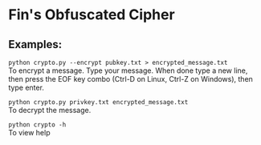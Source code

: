 # Fin's Obfuscated Cipher
## Examples:  
```python crypto.py --encrypt pubkey.txt > encrypted_message.txt```  
 To encrypt a message. Type your message. When done type a new line, then press the EOF key combo (Ctrl-D on Linux, Ctrl-Z on Windows), then type enter.  
  
```python crypto.py privkey.txt encrypted_message.txt```  
To decrypt the message.

```python crypto -h```  
To view help

